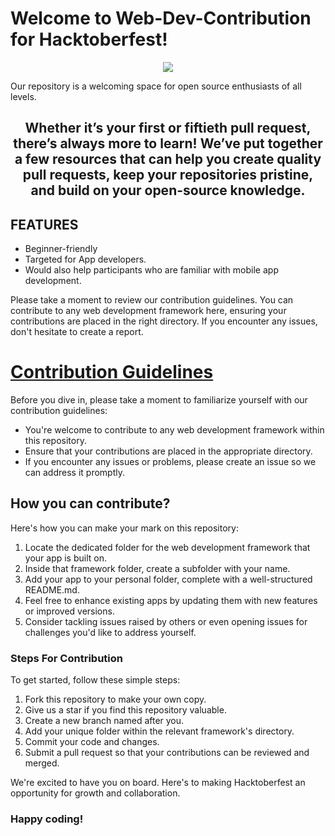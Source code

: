# Welcome to Web-Dev-Contribution for Hacktoberfest!
<div align="center">
  <img src="https://github.com/Trinity-Developers-Club/Web-Dev-Contribution/assets/92802892/acb8f170-27c2-4cf9-828f-ad12939d9872"/>
</div>


Our repository is a welcoming space for open source enthusiasts of all levels.
<div align="center">
  <h2>Whether it’s your first or fiftieth pull request, there’s always more to learn! We’ve put together a few resources that can help you create quality pull requests, keep your repositories pristine, and build on your open-source knowledge.</h2>
</div>

## FEATURES
  - Beginner-friendly
  - Targeted for App developers.
  - Would also help participants who are familiar with mobile app development.

Please take a moment to review our contribution guidelines. You can contribute to any web development framework here, ensuring your contributions are placed in the right directory. If you encounter any issues, don't hesitate to create a report.

# <u>Contribution Guidelines</u>
Before you dive in, please take a moment to familiarize yourself with our contribution guidelines:

- You're welcome to contribute to any web development framework within this repository.
- Ensure that your contributions are placed in the appropriate directory.
- If you encounter any issues or problems, please create an issue so we can address it promptly.

## How you can contribute?
Here's how you can make your mark on this repository:

1. Locate the dedicated folder for the web development framework that your app is built on.
2. Inside that framework folder, create a subfolder with your name.
3. Add your app to your personal folder, complete with a well-structured README.md.
4. Feel free to enhance existing apps by updating them with new features or improved versions.
5. Consider tackling issues raised by others or even opening issues for challenges you'd like to address yourself.

### Steps For Contribution
To get started, follow these simple steps:

1. Fork this repository to make your own copy.
2. Give us a star if you find this repository valuable.
3. Create a new branch named after you.
4. Add your unique folder within the relevant framework's directory.
5. Commit your code and changes.
6. Submit a pull request so that your contributions can be reviewed and merged.

We're excited to have you on board. Here's to making Hacktoberfest an opportunity for growth and collaboration. 
### <b>Happy coding!</b>
